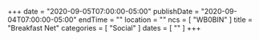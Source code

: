 +++
date = "2020-09-05T07:00:00-05:00"
publishDate = "2020-09-04T07:00:00-05:00"
endTime = ""
location = ""
ncs = [ "WB0BIN" ]
title = "Breakfast Net"
categories = [ "Social" ]
dates = [ "" ]
+++
